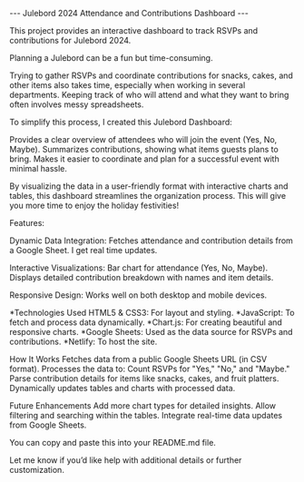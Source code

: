--- Julebord 2024 Attendance and Contributions Dashboard ---

This project provides an interactive dashboard to track RSVPs and contributions for Julebord 2024. 

Planning a Julebord can be a fun but time-consuming. 

Trying to gather RSVPs and coordinate contributions for snacks, cakes, and other items also takes time,
especially when working in several departments.
Keeping track of who will attend and what they want to bring often involves messy spreadsheets.

To simplify this process, I created this Julebord Dashboard:

Provides a clear overview of attendees who will join the event (Yes, No, Maybe).
Summarizes contributions, showing what items guests plans to bring. 
Makes it easier to coordinate and plan for a successful event with minimal hassle.

By visualizing the data in a user-friendly format with interactive charts and tables, 
this dashboard streamlines the organization process. 
This will give you more time to enjoy the holiday festivities!

Features: 

Dynamic Data Integration: 
Fetches attendance and contribution details from a Google Sheet. I get real time updates.

Interactive Visualizations: 
Bar chart for attendance (Yes, No, Maybe). 
Displays detailed contribution breakdown with names and item details.

Responsive Design: 
Works well on both desktop and mobile devices.

*Technologies Used HTML5 & CSS3: For layout and styling. 
*JavaScript: To fetch and process data dynamically. 
*Chart.js: For creating beautiful and responsive charts. 
*Google Sheets: Used as the data source for RSVPs and contributions. 
*Netlify: To host the site.

How It Works Fetches data from a public Google Sheets URL (in CSV format). 
Processes the data to: Count RSVPs for "Yes," "No," and "Maybe." 
Parse contribution details for items like snacks, cakes, and fruit platters. 
Dynamically updates tables and charts with processed data.

Future Enhancements Add more chart types for detailed insights. 
Allow filtering and searching within the tables. 
Integrate real-time data updates from Google Sheets. 

You can copy and paste this into your README.md file.

Let me know if you’d like help with additional details or further customization.
